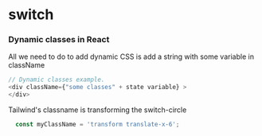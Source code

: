 # switch

### Dynamic classes in React

All we need to do to add dynamic CSS is add a string with some variable in className

```javascript
// Dynamic classes example.
<div className={"some classes" + state variable} >
</div>
```

Tailwind's classname is transforming the switch-circle
```javascript
  const myClassName = 'transform translate-x-6';
```


 
